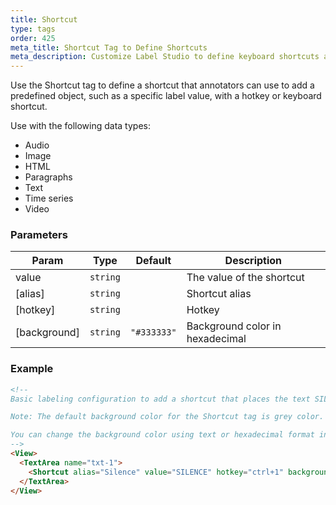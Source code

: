 ```yaml
---
title: Shortcut
type: tags
order: 425
meta_title: Shortcut Tag to Define Shortcuts
meta_description: Customize Label Studio to define keyboard shortcuts and hotkeys to accelerate labeling for machine learning and data science projects.
---
```


Use the Shortcut tag to define a shortcut that annotators can use to add a predefined object, such as a specific label value, with a hotkey or keyboard shortcut.

Use with the following data types:
- Audio
- Image
- HTML
- Paragraphs
- Text
- Time series
- Video

### Parameters

| Param | Type | Default | Description |
| --- | --- | --- | --- |
| value | <code>string</code> |  | The value of the shortcut |
| [alias] | <code>string</code> |  | Shortcut alias |
| [hotkey] | <code>string</code> |  | Hotkey |
| [background] | <code>string</code> | <code>&quot;#333333&quot;</code> | Background color in hexadecimal |

### Example
```html
<!--
Basic labeling configuration to add a shortcut that places the text SILENCE in a given Text Area while doing transcription.

Note: The default background color for the Shortcut tag is grey color.

You can change the background color using text or hexadecimal format in the `background` parameter.
-->
<View>
  <TextArea name="txt-1">
    <Shortcut alias="Silence" value="SILENCE" hotkey="ctrl+1" background="#3333333" />
  </TextArea>
</View>
```
